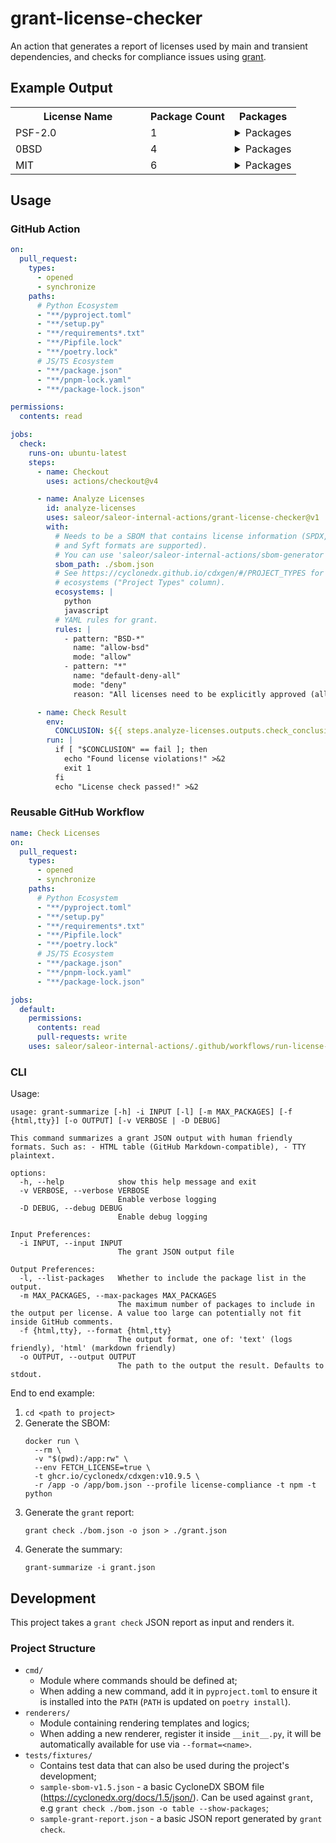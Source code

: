 # grant-license-checker

An action that generates a report of licenses used by main and transient dependencies,
and checks for compliance issues using [grant](https://github.com/anchore/grant).

## Example Output

<table>
    <tr>
        <th width='200px'>License Name</th>
        <th>Package Count</th>
<th>Packages</th>    </tr>
    <tr>
        <td>PSF-2.0</td>
        <td>1</td>
            <td>
                <details>
                    <summary>Packages</summary>
                    <ul>
                        <li>typing-extensions</li>
                    </ul>
                </details>
            </td>
    </tr>
    <tr>
        <td>0BSD</td>
        <td>4</td>
            <td>
                <details>
                    <summary>Packages</summary>
                    <ul>
                        <li>colorama</li>
                        <li>Jinja2</li>
                        <li>MarkupSafe</li>
                        <li>packaging</li>
                    </ul>
                </details>
            </td>
    </tr>
    <tr>
        <td>MIT</td>
        <td>6</td>
            <td>
                <details>
                    <summary>Packages</summary>
                    <ul>
                        <li>annotated-types</li>
                        <li>iniconfig</li>
                        <li>pluggy</li>
                        <li>pydantic</li>
                        <li>pydantic-core</li>
                        <li>pytest</li>
                    </ul>
                </details>
            </td>
    </tr>
</table>

## Usage

### GitHub Action

```yaml
on:
  pull_request:
    types:
      - opened
      - synchronize
    paths:
      # Python Ecosystem
      - "**/pyproject.toml"
      - "**/setup.py"
      - "**/requirements*.txt"
      - "**/Pipfile.lock"
      - "**/poetry.lock"
      # JS/TS Ecosystem
      - "**/package.json"
      - "**/pnpm-lock.yaml"
      - "**/package-lock.json"

permissions:
  contents: read

jobs:
  check:
    runs-on: ubuntu-latest
    steps:
      - name: Checkout
        uses: actions/checkout@v4

      - name: Analyze Licenses
        id: analyze-licenses
        uses: saleor/saleor-internal-actions/grant-license-checker@v1
        with:
          # Needs to be a SBOM that contains license information (SPDX, CycloneDX,
          # and Syft formats are supported).
          # You can use 'saleor/saleor-internal-actions/sbom-generator' to generate such SBOMs.
          sbom_path: ./sbom.json
          # See https://cyclonedx.github.io/cdxgen/#/PROJECT_TYPES for the supported
          # ecosystems ("Project Types" column).
          ecosystems: |
            python
            javascript
          # YAML rules for grant.
          rules: |
            - pattern: "BSD-*"
              name: "allow-bsd"
              mode: "allow"
            - pattern: "*"
              name: "default-deny-all"
              mode: "deny"
              reason: "All licenses need to be explicitly approved (allow-list)"

      - name: Check Result
        env:
          CONCLUSION: ${{ steps.analyze-licenses.outputs.check_conclusion }}
        run: |
          if [ "$CONCLUSION" == fail ]; then
            echo "Found license violations!" >&2
            exit 1
          fi
          echo "License check passed!" >&2
```

### Reusable GitHub Workflow

```yaml
name: Check Licenses
on:
  pull_request:
    types:
      - opened
      - synchronize
    paths:
      # Python Ecosystem
      - "**/pyproject.toml"
      - "**/setup.py"
      - "**/requirements*.txt"
      - "**/Pipfile.lock"
      - "**/poetry.lock"
      # JS/TS Ecosystem
      - "**/package.json"
      - "**/pnpm-lock.yaml"
      - "**/package-lock.json"

jobs:
  default:
    permissions:
      contents: read
      pull-requests: write
    uses: saleor/saleor-internal-actions/.github/workflows/run-license-check.yaml@v1
```

### CLI

Usage:

```
usage: grant-summarize [-h] -i INPUT [-l] [-m MAX_PACKAGES] [-f {html,tty}] [-o OUTPUT] [-v VERBOSE | -D DEBUG]

This command summarizes a grant JSON output with human friendly formats. Such as: - HTML table (GitHub Markdown-compatible), - TTY plaintext.

options:
  -h, --help            show this help message and exit
  -v VERBOSE, --verbose VERBOSE
                        Enable verbose logging
  -D DEBUG, --debug DEBUG
                        Enable debug logging

Input Preferences:
  -i INPUT, --input INPUT
                        The grant JSON output file

Output Preferences:
  -l, --list-packages   Whether to include the package list in the output.
  -m MAX_PACKAGES, --max-packages MAX_PACKAGES
                        The maximum number of packages to include in the output per license. A value too large can potentially not fit inside GitHub comments.
  -f {html,tty}, --format {html,tty}
                        The output format, one of: 'text' (logs friendly), 'html' (markdown friendly)
  -o OUTPUT, --output OUTPUT
                        The path to the output the result. Defaults to stdout.
```

End to end example:

1. `cd <path to project>`
2. Generate the SBOM:
   ```
   docker run \
     --rm \
     -v "$(pwd):/app:rw" \
     --env FETCH_LICENSE=true \
     -t ghcr.io/cyclonedx/cdxgen:v10.9.5 \
     -r /app -o /app/bom.json --profile license-compliance -t npm -t python
   ```
3. Generate the `grant` report:
   ```
   grant check ./bom.json -o json > ./grant.json
   ```
4. Generate the summary:
   ```
   grant-summarize -i grant.json
   ```

## Development

This project takes a `grant check` JSON report as input and renders it.

### Project Structure

- `cmd/`
  - Module where commands should be defined at;
  - When adding a new command, add it in `pyproject.toml` to ensure it is installed into the `PATH` (`PATH` is updated on `poetry install`).
- `renderers/`
  - Module containing rendering templates and logics;
  - When adding a new renderer, register it inside `__init__.py`, it will be automatically available for use via `--format=<name>`.
- `tests/fixtures/`
  - Contains test data that can also be used during the project's development;
  - `sample-sbom-v1.5.json` - a basic CycloneDX SBOM file (https://cyclonedx.org/docs/1.5/json/).
    Can be used against `grant`, e.g `grant check ./bom.json -o table --show-packages`;
  - `sample-grant-report.json` - a basic JSON report generated by `grant check`.
